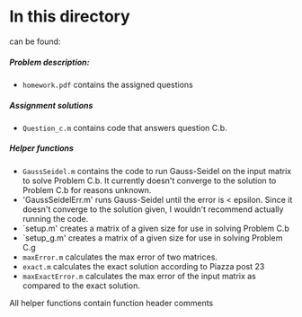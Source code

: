 # In this directory
can be found:
##### Problem description:
 - `homework.pdf` contains the assigned questions
 
##### Assignment solutions
 - `Question_c.m`  contains code that answers question C.b.
 
##### Helper functions
 - `GaussSeidel.m` contains the code to run Gauss-Seidel on the input matrix to solve Problem C.b. It currently doesn't converge to the solution to Problem C.b for reasons unknown.
 - 'GaussSeidelErr.m' runs Gauss-Seidel until the error is < epsilon. Since it doesn't converge to the solution given, I wouldn't recommend actually running the code.
 - `setup.m' creates a matrix of a given size for use in solving Problem C.b
 - `setup_g.m' creates a matrix of a given size for use in solving Problem C.g
 - `maxError.m` calculates the max error of two matrices.
 - `exact.m` calculates the exact solution according to Piazza post 23
 - `maxExactError.m` calculates the max error of the input matrix as compared to the exact solution.

All helper functions contain function header comments
